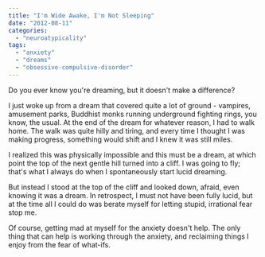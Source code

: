 ```yaml
---
title: "I'm Wide Awake, I'm Not Sleeping"
date: "2012-08-11"
categories: 
  - "neuroatypicality"
tags: 
  - "anxiety"
  - "dreams"
  - "obsessive-compulsive-disorder"
---
```


Do you ever know you're dreaming, but it doesn't make a difference?

I just woke up from a dream that covered quite a lot of ground - vampires, amusement parks, Buddhist monks running underground fighting rings, you know, the usual. At the end of the dream for whatever reason, I had to walk home. The walk was quite hilly and tiring, and every time I thought I was making progress, something would shift and I knew it was still miles.

I realized this was physically impossible and this must be a dream, at which point the top of the next gentle hill turned into a cliff. I was going to fly; that's what I always do when I spontaneously start lucid dreaming.

But instead I stood at the top of the cliff and looked down, afraid, even knowing it was a dream. In retrospect, I must not have been fully lucid, but at the time all I could do was berate myself for letting stupid, irrational fear stop me.

Of course, getting mad at myself for the anxiety doesn't help. The only thing that can help is working through the anxiety, and reclaiming things I enjoy from the fear of what-ifs.
